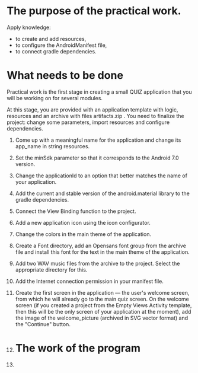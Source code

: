 # The purpose of the practical work.
Apply knowledge:
- to create and add resources,
- to configure the AndroidManifest file,
- to connect gradle dependencies.

# What needs to be done
Practical work is the first stage in creating a small QUIZ application that you will be working on for several modules.

At this stage, you are provided with an application template with logic, resources and an archive with files artifacts.zip . You need to finalize the project: change some parameters, import resources and configure dependencies. 

1. Come up with a meaningful name for the application and change its app_name in string resources.
2. Set the minSdk parameter so that it corresponds to the Android 7.0 version.
3. Change the applicationId to an option that better matches the name of your application.
4. Add the current and stable version of the android.material library to the gradle dependencies.
5. Connect the View Binding function to the project.
6. Add a new application icon using the icon configurator.
7. Change the colors in the main theme of the application.
8. Create a Font directory, add an Opensans font group from the archive file and install this font for the text in the main theme of the application.
9. Add two WAV music files from the archive to the project. Select the appropriate directory for this.
10. Add the Internet connection permission in your manifest file.
11. Create the first screen in the application — the user's welcome screen, from which he will already go to the main quiz screen. On the welcome screen (if you created a project from the Empty Views Activity template, then this will be the only screen of your application at the moment), add the image of the welcome_picture (archived in SVG vector format) and the "Continue" button.

12. # The work of the program
13. 
